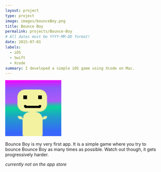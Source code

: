 ```yaml
---
layout: project
type: project
image: images/bounceBoy.png
title: Bounce Boy
permalink: projects/Bounce-Boy
# All dates must be YYYY-MM-DD format!
date: 2015-07-01
labels:
  - iOS
  - Swift
  - Xcode
summary: I developed a simple iOS game using Xcode on Mac.
---
```



<img class="ui image" src="../images/bounceBoy.png">

Bounce Boy is my very first app. It is a simple game where you try to bounce Bounce Boy as many times as possible. Watch out though, it gets progressively harder.

*currently not on the app store*



